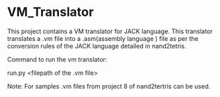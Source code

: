 # VM_Translator
This project contains a VM translator for JACK language. 
This translator translates a .vm file into a .asm(assembly language ) file as per the conversion rules of the JACK language detailed in nand2tetris.

Command to run the vm translator:

run.py <filepath of the .vm file>

Note: For samples .vm files from project 8 of nand2tertris can be used.
